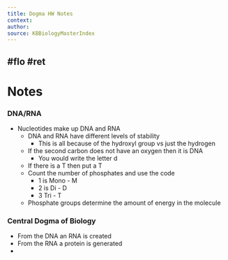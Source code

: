 ```yaml
---
title: Dogma HW Notes 
context: 
author:  
source: KBBiologyMasterIndex
---
```


#flo #ret 
---
# Notes

 ### DNA/RNA
 
 - Nucleotides make up DNA and RNA
	 - DNA and RNA have different levels of stability
		 - This is all because of the hydroxyl group vs just the hydrogen
	 - If the second carbon does not have an oxygen then it is DNA
		 - You would write the letter d
	 - If there is a T then put a T
	 - Count the number of phosphates and use the code
		 - 1 is Mono - M
		 - 2 is Di - D
		 - 3 Tri - T
	 - Phosphate groups determine the amount of energy in the molecule

### Central Dogma of Biology

 - From the DNA an RNA is created
 - From the RNA a protein is generated
 - 